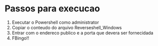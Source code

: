 # Passos para execucao

1. Executar o Powershell como administrator
2. Copiar o conteudo do arquivo Reverseshell_Windows
3. Entrar com o endereco publico e a porta que devera ser fornecidada
4. FBingo!!


